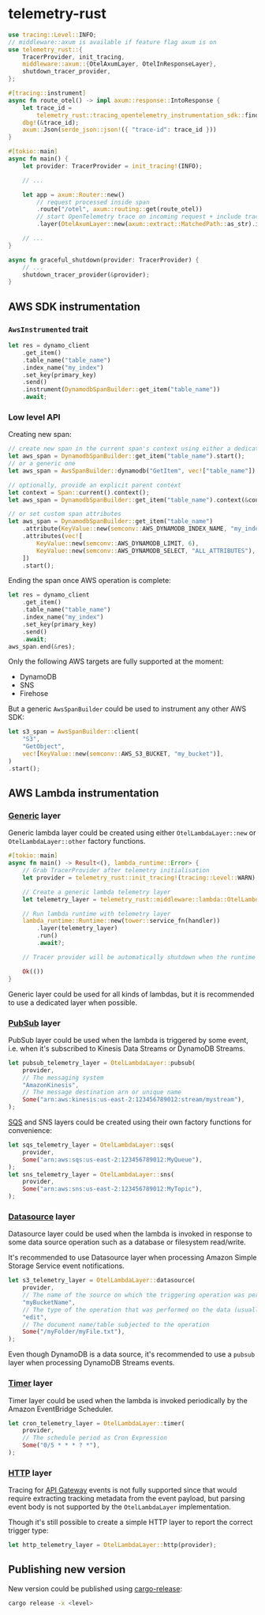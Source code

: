 # telemetry-rust

```rust
use tracing::Level::INFO;
// middleware::axum is available if feature flag axum is on
use telemetry_rust::{
    TracerProvider, init_tracing,
    middleware::axum::{OtelAxumLayer, OtelInResponseLayer},
    shutdown_tracer_provider,
};

#[tracing::instrument]
async fn route_otel() -> impl axum::response::IntoResponse {
    let trace_id =
        telemetry_rust::tracing_opentelemetry_instrumentation_sdk::find_current_trace_id();
    dbg!(&trace_id);
    axum::Json(serde_json::json!({ "trace-id": trace_id }))
}

#[tokio::main]
async fn main() {
    let provider: TracerProvider = init_tracing!(INFO);

    // ...

    let app = axum::Router::new()
        // request processed inside span
        .route("/otel", axum::routing::get(route_otel))
        // start OpenTelemetry trace on incoming request + include trace context as header into the response
        .layer(OtelAxumLayer::new(axum::extract::MatchedPath::as_str).inject_context(true));

    // ...
}

async fn graceful_shutdown(provider: TracerProvider) {
    // ...
    shutdown_tracer_provider(&provider);
}
```

## AWS SDK instrumentation

### `AwsInstrumented` trait

```rust
let res = dynamo_client
    .get_item()
    .table_name("table_name")
    .index_name("my_index")
    .set_key(primary_key)
    .send()
    .instrument(DynamodbSpanBuilder::get_item("table_name"))
    .await;
```

### Low level API

Creating new span:

```rust
// create new span in the current span's context using either a dedicated constructor
let aws_span = DynamodbSpanBuilder::get_item("table_name").start();
// or a generic one
let aws_span = AwsSpanBuilder::dynamodb("GetItem", vec!["table_name"]).start();

// optionally, provide an explicit parent context
let context = Span::current().context();
let aws_span = DynamodbSpanBuilder::get_item("table_name").context(&context).start();

// or set custom span attributes
let aws_span = DynamodbSpanBuilder::get_item("table_name")
    .attribute(KeyValue::new(semconv::AWS_DYNAMODB_INDEX_NAME, "my_index"))
    .attributes(vec![
        KeyValue::new(semconv::AWS_DYNAMODB_LIMIT, 6),
        KeyValue::new(semconv::AWS_DYNAMODB_SELECT, "ALL_ATTRIBUTES"),
    ])
    .start();
```

Ending the span once AWS operation is complete:

```rust
let res = dynamo_client
    .get_item()
    .table_name("table_name")
    .index_name("my_index")
    .set_key(primary_key)
    .send()
    .await;
aws_span.end(&res);
```

Only the following AWS targets are fully supported at the moment:

 * DynamoDB
 * SNS
 * Firehose

But a generic `AwsSpanBuilder` could be used to instrument any other AWS SDK:

```rust
let s3_span = AwsSpanBuilder::client(
    "S3",
    "GetObject",
    vec![KeyValue::new(semconv::AWS_S3_BUCKET, "my_bucket")],
)
.start();
```

## AWS Lambda instrumentation

### [Generic](https://opentelemetry.io/docs/specs/semconv/faas/faas-spans/#other) layer

Generic lambda layer could be created using either `OtelLambdaLayer::new` or `OtelLambdaLayer::other` factory functions.

```rust
#[tokio::main]
async fn main() -> Result<(), lambda_runtime::Error> {
    // Grab TracerProvider after telemetry initialisation
    let provider = telemetry_rust::init_tracing!(tracing::Level::WARN);

    // Create a generic lambda telemetry layer
    let telemetry_layer = telemetry_rust::middleware::lambda::OtelLambdaLayer::new(provider);

    // Run lambda runtime with telemetry layer
    lambda_runtime::Runtime::new(tower::service_fn(handler))
        .layer(telemetry_layer)
        .run()
        .await?;

    // Tracer provider will be automatically shutdown when the runtime is dropped

    Ok(())
}
```

Generic layer could be used for all kinds of lambdas, but it is recommended to use a dedicated layer when possible.

### [PubSub](https://opentelemetry.io/docs/specs/semconv/faas/faas-spans/#pubsub) layer

PubSub layer could be used when the lambda is triggered by some event, i.e. when it's subscribed to Kinesis Data Streams or DynamoDB Streams.

```rust
let pubsub_telemetry_layer = OtelLambdaLayer::pubsub(
    provider,
    // The messaging system
    "AmazonKinesis",
    // The message destination arn or unique name
    Some("arn:aws:kinesis:us-east-2:123456789012:stream/mystream"),
);
```

[SQS](https://opentelemetry.io/docs/specs/semconv/faas/aws-lambda/#sqs) and SNS layers could be created using their own factory functions for convenience:

```rust
let sqs_telemetry_layer = OtelLambdaLayer::sqs(
    provider,
    Some("arn:aws:sqs:us-east-2:123456789012:MyQueue"),
);
let sns_telemetry_layer = OtelLambdaLayer::sns(
    provider,
    Some("arn:aws:sns:us-east-2:123456789012:MyTopic"),
);
```

### [Datasource](https://opentelemetry.io/docs/specs/semconv/faas/faas-spans/#datasource) layer

Datasource layer could be used when the lambda is invoked in response to some data source operation such as a database or filesystem read/write.

It's recommended to use Datasource layer when processing Amazon Simple Storage Service event notifications.

```rust
let s3_telemetry_layer = OtelLambdaLayer::datasource(
    provider,
    // The name of the source on which the triggering operation was performed
    "myBucketName",
    // The type of the operation that was performed on the data (usually "insert", "edit" or "delete")
    "edit",
    // The document name/table subjected to the operation
    Some("/myFolder/myFile.txt"),
);
```

Even though DynamoDB is a data source, it's recommended to use a `pubsub` layer when processing DynamoDB Streams events.

### [Timer](https://opentelemetry.io/docs/specs/semconv/faas/faas-spans/#timer) layer

Timer layer could be used when the lambda is invoked periodically by the Amazon EventBridge Scheduler.

```rust
let cron_telemetry_layer = OtelLambdaLayer::timer(
    provider,
    // The schedule period as Cron Expression
    Some("0/5 * * * ? *"),
);
```

### [HTTP](https://opentelemetry.io/docs/specs/semconv/faas/faas-spans/#http) layer

Tracing for [API Gateway](https://opentelemetry.io/docs/specs/semconv/faas/aws-lambda/#api-gateway) events is not fully supported since that would require extracting tracking metadata from the event payload, but parsing event body is not supported by the `OtelLambdaLayer` implementation.

Though it's still possible to create a simple HTTP layer to report the correct trigger type:

```rust
let http_telemetry_layer = OtelLambdaLayer::http(provider);
```

## Publishing new version

New version could be published using [cargo-release](https://github.com/crate-ci/cargo-release?tab=readme-ov-file#install):

```sh
cargo release -x <level>
```
